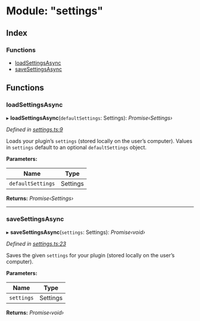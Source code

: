 
# Module: "settings"

## Index

### Functions

* [loadSettingsAsync](_settings_.md#loadsettingsasync)
* [saveSettingsAsync](_settings_.md#savesettingsasync)

## Functions

###  loadSettingsAsync

▸ **loadSettingsAsync**(`defaultSettings`: Settings): *Promise‹Settings›*

*Defined in [settings.ts:9](https://github.com/yuanqing/create-figma-plugin/blob/c1a9a79/packages/utilities/src/settings.ts#L9)*

Loads your plugin’s `settings` (stored locally on the user’s computer).
Values in `settings` default to an optional `defaultSettings` object.

**Parameters:**

Name | Type |
------ | ------ |
`defaultSettings` | Settings |

**Returns:** *Promise‹Settings›*

___

###  saveSettingsAsync

▸ **saveSettingsAsync**(`settings`: Settings): *Promise‹void›*

*Defined in [settings.ts:23](https://github.com/yuanqing/create-figma-plugin/blob/c1a9a79/packages/utilities/src/settings.ts#L23)*

Saves the given `settings` for your plugin (stored locally on the user’s
computer).

**Parameters:**

Name | Type |
------ | ------ |
`settings` | Settings |

**Returns:** *Promise‹void›*
